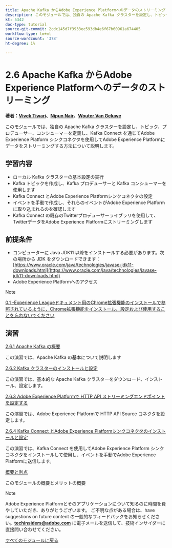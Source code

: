 ```yaml
---
title: Apache Kafka からAdobe Experience Platformへのデータのストリーミング
description: このモジュールでは、独自の Apache Kafka クラスターを設定し、トピック、プロデューサー、コンシューマーを定義し、Kafka Connect 用のAdobe Experience Platform シンクコネクタを使用してAdobe Experience Platformにデータをストリーミングする方法について説明します。
kt: 5342
doc-type: tutorial
source-git-commit: 2cdc145d7f3933ec593db4e6f67b60961a674405
workflow-type: tm+mt
source-wordcount: '378'
ht-degree: 1%

---
```


# 2.6 Apache Kafka からAdobe Experience Platformへのデータのストリーミング

**著者：[Vivek Tiwari](https://www.linkedin.com/in/vivek-tiwari-25092656/)、[Nipun Nair](https://www.linkedin.com/in/nipunnair/)、[Wouter Van Geluwe](https://www.linkedin.com/in/woutervangeluwe/)**

このモジュールでは、独自の Apache Kafka クラスターを設定し、トピック、プロデューサー、コンシューマーを定義し、Kafka Connect を通じてAdobe Experience Platform シンクコネクタを使用してAdobe Experience Platformにデータをストリーミングする方法について説明します。

## 学習内容

- ローカル Kafka クラスターの基本設定の実行
- Kafka トピックを作成し、Kafka プロデューサーと Kafka コンシューマーを使用します
- Kafka Connect とAdobe Experience Platformシンクコネクタの設定
- イベントを手動で作成し、それらのイベントがAdobe Experience Platformに取り込まれるのを確認します
- Kafka Connect の既存のTwitterプロデューサーライブラリを使用して、TwitterデータをAdobe Experience Platformにストリーミングします

## 前提条件

- コンピューターに Java JDK11 以降をインストールする必要があります。次の場所から JDK をダウンロードできます：[https://www.oracle.com/java/technologies/javase-jdk11-downloads.html](https://www.oracle.com/java/technologies/javase-jdk11-downloads.html)
- Adobe Experience Platformへのアクセス

>[!NOTE]
>
>[0.1 -Experience Leagueドキュメント用のChrome拡張機能のインストールで参照されているように、Chrome拡張機能をインストール、設定および使用することを忘れないでください ](../../gettingstarted/gettingstarted/ex1.md)

## 演習

[2.6.1 Apache Kafka の概要](./ex1.md)

この演習では、Apache Kafka の基本について説明します

[2.6.2 Kafka クラスターのインストールと設定](./ex2.md)

この演習では、基本的な Apache Kafka クラスターをダウンロード、インストール、設定します。

[2.6.3 Adobe Experience Platformで HTTP API ストリーミングエンドポイントを設定する](./ex3.md)

この演習では、Adobe Experience Platformで HTTP API Source コネクタを設定します。

[2.6.4 Kafka Connect とAdobe Experience Platformシンクコネクタのインストールと設定](./ex4.md)

この演習では、Kafka Connect を使用してAdobe Experience Platform シンクコネクタをインストールして使用し、イベントを手動でAdobe Experience Platformに送信します。

[概要と利点](./summary.md)

このモジュールの概要とメリットの概要

>[!NOTE]
>
>Adobe Experience Platformとそのアプリケーションについて知るのに時間を費やしていただき、ありがとうございます。 ご不明な点がある場合は、have suggestions on future content の一般的なフィードバックをお知らせください。**techinsiders@adobe.com** に電子メールを送信して、技術インサイダーに直接問い合わせてください。

[すべてのモジュールに戻る](../../../overview.md)
